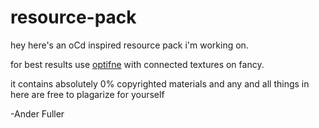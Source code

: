 # resource-pack
hey here's an oCd inspired resource pack i'm working on.

for best results use [optifne](https://optifine.net/downloads) with connected textures on fancy.

it contains absolutely 0% copyrighted materials and any and all things in here are free to plagarize for yourself

-Ander Fuller
